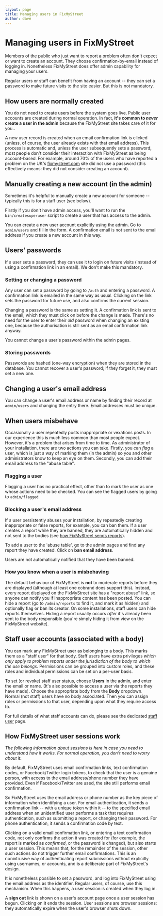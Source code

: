```yaml
---
layout: page
title: Managing users in FixMyStreet
author: dave
---
```


# Managing users in FixMyStreet

<p class="lead">Members of the public who just want to report a problem often
don't expect or want to create an account. They choose confirmation-by-email
instead of logging in. Nonetheless FixMyStreet does offer admin capability for
managing your users.</p>

Regular users or staff can benefit from having an account -- they can set a
password to make future visits to the site easier. But this is not mandatory.

## How users are normally created

You do not need to create users before the system goes live. Public user
accounts are created during normal operation. In fact, **it's common to
*never* create a user in the admin** because the FixMyStreet site takes care
of it for you..

A new user record is created when an email confirmation link is clicked
(unless, of course, the user already exists with that email address). This
process is automatic and, unless the user subsequently sets a password, most
people don't consider their interaction with FixMyStreet as being
account-based. For example, around 70% of the users who have reported a
problem on the UK's [fixmystreet.com](https://www.fixmystreet.com) site did not
use a password (this effectively means: they did not consider creating an
account).

## Manually creating a new account (in the admin)

Sometimes it's helpful to manually create a new account for someone --
typically this is for a staff user (see below).

Firstly if you don't have admin access, you'll want to run the
`bin/createsuperuser` script to create a user that has access to the admin.

You can create a new user account explicitly using the admin. Go to
`admin/users` and fill in the form. A confirmation email is not sent to the
email address if you create a new account in this way.

## Users' passwords

If a user sets a password, they can use it to login on future visits (instead
of using a confirmation link in an email). We don't make this mandatory.

### Setting or changing a password

Any user can set a password by going to `/auth` and entering a password. A
confirmation link is emailed in the same way as usual. Clicking on the link
sets the password for future use, and also confirms the current session.

Changing a password is the same as setting it. A confirmation link is sent to
the email, which they must click on before the change is made. There's no need
for the user to enter their *old* password when changing an existing one,
because the authorisation is still sent as an email confirmation link anyway.

You cannot change a user's password within the admin pages.

### Storing passwords

Passwords are hashed (one-way encryption) when they are stored in the
database. You cannot recover a user's password; if they forget it, they must
set a new one.

## Changing a user's email address

You can change a user's email address or name by finding their record at
`admin/users` and changing the entry there. Email addresses must be unique.

## When users misbehave

Occasionally a user repeatedly posts inappropriate or vexations posts. In our
experience this is much less common than most people expect. However, it's a
problem that arises from time to time. As administrator of your installation,
there are two actions you can take. Firstly, you can *flag* a user, which is
just a way of marking them (in the admin) so you and other administrators know
to keep an eye on them. Secondly, you can add their email address to the
"abuse table".

### Flagging a user

Flagging a user has no practical effect, other than to mark the user as one
whose actions need to be checked. You can see the flagged users by going to
`admin/flagged`.

### Blocking a user's email address

If a user persistently abuses your installation, by repeatedly creating
inappropriate or false reports, for example, you can ban them. If a user
creates a report while they are banned, they are automatically hidden and not
sent to the bodies (see [how FixMyStreet sends
reports](/customising/send_reports)).

To add a user to the 'abuse table', go to the admin pages and find any report
they have created. Click on **ban email address**.

Users are not automatically notified that they have been banned.

### How you know when a user is misbehaving

The default behaviour of FixMyStreet is **not** to moderate reports before
they are displayed (although at least one cobrand does support this). Instead,
every report displayed on the FixMyStreet site has a "report abuse" link, so
anyone can notify you if inappropriate content has been posted. You can hide a
report (go to `/admin/reports` to find it, and mark it as hidden) and
optionally flag or ban its creator. On some installations, staff users can
hide reports themselves. Hiding a report usually occurs *after* it's already
been sent to the body responsible (you're simply hiding it from view on the
FixMyStreet website).

## Staff user accounts (associated with a body)

You can mark any FixMyStreet user as belonging to a body. This marks them as a
"staff user" for that body. Staff users have extra privileges *which only apply
to problem reports under the jurisdiction of the body to which the use
belongs*. Permissions can be grouped into custom roles, and these roles and
individual permissions can be set on a per-user basis.

To set (or revoke) staff user status, choose **Users** in the admin, and enter
the email or name. (It's also possible to access a user via the reports they
have made). Choose the appropriate body from the **Body** dropdown. Normal
(not staff) users have no body associated. Then you can assign roles or permissions
to that user, depending upon what they require access to.

For full details of what staff accounts can do, please see the
dedicated [staff user](../staff/) page.

<a name="sessions"> </a>

## How FixMyStreet user sessions work

*The following information about sessions is here in case you need to
understand how it works. For normal operation, you don't need to worry about
it.*

By default, FixMyStreet uses email confirmation links, text confirmation codes,
or Facebook/Twitter login tokens, to check that the user is a genuine person,
with access to the email address/phone number they have provided. Even if
Facebook/Twitter are used, the site still performs email confirmation.

So FixMyStreet uses the email address or phone number as the key piece of
information when identifying a user. For email authentication, it sends a
confirmation link -- with a unique token within it -- to the specified email
address when an unidentified user performs a task that requires authentication,
such as submitting a report, or changing their password. For phone
authentication, it sends a confirmation code by text.

Clicking on a valid email confirmation link, or entering a text confirmation
code, not only confirms the action it was created for (for example, the report
is marked as *confirmed*, or the password is changed), but also starts a user
session. This means that, for the remainder of the session, other such actions
do not trigger further email confirmations. This is an nonintrusive way of
authenticating report submissions without explicitly using usernames, or
accounts, and is a deliberate part of FixMyStreet's design.

It *is* nonetheless possible to set a password, and log into FixMyStreet using
the email address as the identifier. Regular users, of course, use this
mechanism. When this happens, a user session is created when they log in.

A **sign out** link is shown on a user's account page once a user session has
begun. Clicking on it ends the session. User sessions are browser sessions:
they automatically expire when the user's browser shuts down.
